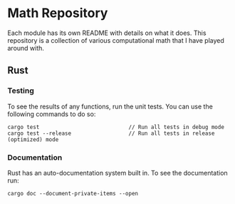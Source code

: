 # Math Repository

Each module has its own README with details on what it does. This repository is a collection of various computational math that I have played around with.

## Rust

### Testing

To see the results of any functions, run the unit tests. You can use the following commands to do so:

```
cargo test                            // Run all tests in debug mode
cargo test --release                  // Run all tests in release (optimized) mode
```

### Documentation

Rust has an auto-documentation system built in. To see the documentation run:

```
cargo doc --document-private-items --open
```

<!-- ## Citations
[AKS Primality Test](https://www.cse.iitk.ac.in/users/manindra/algebra/primality_v6.pdf) -->
